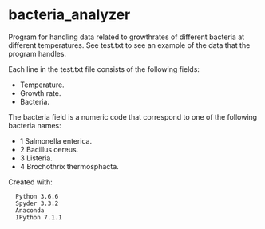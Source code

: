 # bacteria_analyzer
Program for handling data related to growthrates of different bacteria at different temperatures.
See test.txt to see an example of the data that the program handles.

Each line in the test.txt file consists of the following fields: 
* Temperature.
* Growth rate.
* Bacteria.

The bacteria field is a numeric code that correspond to one of the following bacteria names:
- 1 Salmonella enterica.
- 2 Bacillus cereus.
- 3 Listeria.
- 4 Brochothrix thermosphacta.

Created with:

      Python 3.6.6 
      Spyder 3.3.2 
      Anaconda 
      IPython 7.1.1
